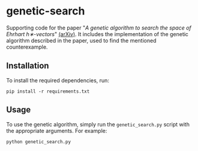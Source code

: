 # genetic-search

Supporting code for the paper "_A genetic algorithm to search the space of Ehrhart h∗-vectors_" [(arXiv)](https://arxiv.org/abs/2309.16848). 
It includes the implementation of the genetic algorithm described in the paper, used to find the mentioned counterexample.

## Installation

To install the required dependencies, run:

`pip install -r requirements.txt`

## Usage

To use the genetic algorithm, simply run the `genetic_search.py` script with the appropriate arguments. For example:

`python genetic_search.py`
